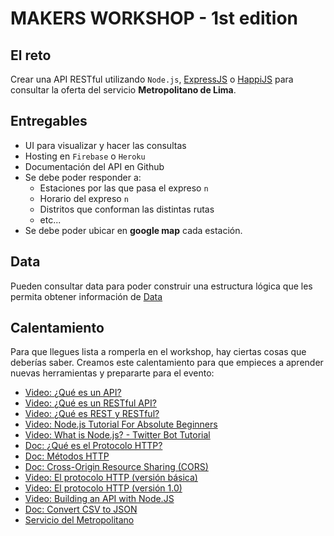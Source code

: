# MAKERS WORKSHOP - 1st edition

## El reto 
Crear una API RESTful utilizando `Node.js`, [ExpressJS](http://expressjs.com/es/) o [HappiJS](https://hapijs.com/) para consultar la oferta del servicio **Metropolitano de Lima**.

## Entregables
* UI para visualizar y hacer las consultas
* Hosting en `Firebase` o `Heroku`
* Documentación del API en Github
* Se debe poder responder a:
  * Estaciones por las que pasa el expreso `n`
  * Horario del expreso `n`
  * Distritos que conforman las distintas rutas
  * etc...
* Se debe poder ubicar en **google map** cada estación.

## Data
Pueden consultar data para poder construir una estructura lógica que les permita obtener información de [Data](https://workshop-metropolitan.herokuapp.com)


## Calentamiento
Para que llegues lista a romperla en el workshop, hay ciertas cosas que deberías saber. Creamos este calentamiento para que empieces a aprender nuevas herramientas y prepararte para el evento:

* [Video: ¿Qué es un API?](https://www.youtube.com/watch?v=7YcW25PHnAA)
* [Video: ¿Qué es un RESTful API?](https://www.youtube.com/watch?v=Q-BpqyOT3a8)
* [Video: ¿Qué es REST y RESTful?](https://www.youtube.com/watch?v=pVAMOielOJQ)
* [Video: Node.js Tutorial For Absolute Beginners](https://www.youtube.com/watch?v=U8XF6AFGqlc)
* [Video: What is Node.js? - Twitter Bot Tutorial](https://www.youtube.com/watch?v=RF5_MPSNAtU)
* [Doc: ¿Qué es el Protocolo HTTP?](https://developer.mozilla.org/es/docs/Web/HTTP)
* [Doc: Métodos HTTP](https://restfulapi.net/http-methods/)
* [Doc: Cross-Origin Resource Sharing (CORS)](https://developer.mozilla.org/en-US/docs/Web/HTTP/CORS)
* [Video: El protocolo HTTP (versión básica)](https://www.youtube.com/watch?v=wHXRmq75N_Y&t=4s)
* [Video: El protocolo HTTP (versión 1.0)](https://www.youtube.com/watch?v=CPUbmKc3rtM&t=289s) 
* [Video: Building an API with Node.JS](https://www.youtube.com/watch?v=P-Upi9TMrBk&amp=&t=6s)
* [Doc: Convert CSV to JSON](http://www.convertcsv.com/csv-to-json.htm)
* [Servicio del Metropolitano](http://www.metropolitano.com.pe/wp-content/themes/metro/poupfiles/nuevos_servicios_metropolitano.pdf)
